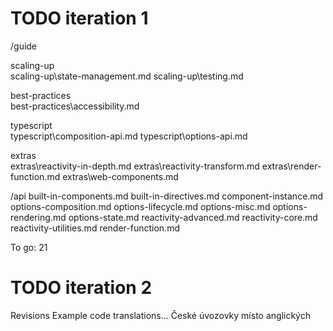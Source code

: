 TODO iteration 1
================

/guide

scaling-up\
scaling-up\state-management.md
scaling-up\testing.md

best-practices\
best-practices\accessibility.md

typescript\
typescript\composition-api.md
typescript\options-api.md

extras\
extras\reactivity-in-depth.md
extras\reactivity-transform.md
extras\render-function.md
extras\web-components.md


/api
built-in-components.md
built-in-directives.md
component-instance.md
options-composition.md
options-lifecycle.md
options-misc.md
options-rendering.md
options-state.md
reactivity-advanced.md
reactivity-core.md
reactivity-utilities.md
render-function.md

To go: 21


TODO iteration 2
================
Revisions
Example code translations...
České úvozovky místo anglických
